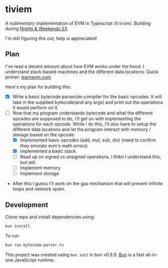 # tiviem

A rudimentary implementation of EVM in Typescript /ti:vi:εm/. Building during [Nights & Weekends S3](https://buildspace.so/).

I'm still figuring this out, help is appreciated!

## Plan
I've read a decent amount about how EVM works under the hood. I understand stack-based-machines and the different data locations. Quick primer: [learnevm.com](learnevm.com/)

Here's my plan for building this:
- [X] Write a basic bytecode parser/de-compiler for the basic opcodes. It will take in the supplied bytecode(and any args) and print out the operations it would perform on it.
- [ ] Now that my program understands bytecode and what the different opcodes are supposed to do, I'll get on with implementing the operations for each opcode. While I do this, I'll also have to setup the different data locations and let the program interact with memory / storage based on the opcode.
  - [X] Implemented basic opcodes (add, mul, sub, div) (need to confirm they emulate evm's math errors)
  - [X] implemented a basic stack.
  - [ ] Read up on signed vs unsigned operations. I thikn I understand this, but still.
  - [ ] Implement memory
  - [ ] Implement storage
- After this I guess I'll work on the gas mechanism that will prevent infinite loops and network spam.

## Development
Clone repo and install dependencies using:

```bash
bun install
```

To run:

```bash
bun run bytecode-parser.ts
```

This project was created using `bun init` in bun v0.5.9. [Bun](https://bun.sh) is a fast all-in-one JavaScript runtime.

